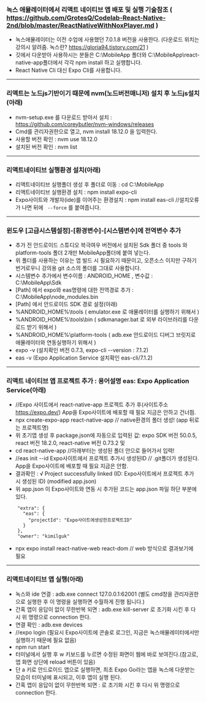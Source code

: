 ### 녹스 애뮬레이터에서 리액트 네이티브 앱 배포 및 실행 기술참조 ( https://github.com/GrotesQ/Codelab-React-Native-2nd/blob/master/ReactNativeWithNoxPlayer.md )
- 녹스애뮬레이터는 이전 수업에 사용했던 7.0.1.8 버전을 사용한다. (다운로드 위치는 강의시 알려줌. 녹스란? https://gloria94.tistory.com/21 )
- 깃에서 다운받아 사용하시는 분들은 C:\MobileApp 폴더와 C:\MobileApp\react-native-app폴더에서 각각 npm install 하고 실행합니다.
- React Native Cli 대신 Expo Cli를 사용합니다.
------------------------------------------------------------------------------------------------------
### 리액트는 노드js기반이기 때문에 nvm(노드버전매니저) 설치 후 노드js설치(아래)
- nvm-setup.exe 를 다운로드 받아서 설치 : https://github.com/coreybutler/nvm-windows/releases
- Cmd를 관리자권한으로 열고, nvm install 18.12.0 을 입력한다.
- 사용할 버전 확인 : nvm use 18.12.0
- 설치된 버전 확인 : nvm list
------------------------------------------------------------------------------------------------------
### 리액트네이티브 실행환경 설치(아래)
- 리액트네이티브 실행폴더 생성 후 폴더로 이동 : cd C:\MobileApp
- 리액트네이티브 실행환경 설치 : npm install expo-cli
- Expo사이트와 개발자(ide)를 이어주는 환경설치 : npm install eas-cli //설치오류가 나면 뒤에 ` --force` 를 붙여줍니다.
------------------------------------------------------------------------------------------------------
### 윈도우 [고급시스템설정]-[환경변수]-[시스템변수]에 전역변수 추가
- 추가 전 안드로이드 스튜디오 븍극여우 버전에서 설치된 Sdk 폴더 중 tools 와 platform-tools 폴더 2개만 MobileApp폴더에 붙여 넣는다.
- 위 폴더를 사용하는 이유는 앱 빌드 시 필요하기 때문이고, 오픈소스 이지만 구하기 번거로우니 강의용 git 소스의 폴더를 그대로 사용합니다.
- 시스템변수 추가에서 변수이름 : ANDROID_HOME , 변수값 : C:\MobileApp\Sdk
- [Path] 에서 expo와 eas명령에 대한 전역경로 추가 : C:\MobileApp\node_modules\.bin
- [Path] 에서 안드로이드 SDK 경로 설정(아래)
- %ANDROID_HOME%\tools ( emulator.exe 로 애뮬레이터를 실행하기 위해서 )
- %ANDROID_HOME%\tools\bin ( sdkmanager.bat 로 외부 라이브러리를 다운로드 받기 위해서 )
- %ANDROID_HOME%\platform-tools ( adb.exe 안드로이드 디버그 브릿지로 애뮬레이터와 연동실행하기 위해서 )
- expo -v (설치확인 버전 0.7.3, expo-cli --version : 7.1.2)
- eas -v (Expo Application Service 설치확인 eas-cli/7.1.2)
------------------------------------------------------------------------------------------------------
### 리액트 네이티브 앱 프로젝트 추가 : 용어설명 eas: Expo Application Service(아래)
- //Expo 사이트에서 react-native-app 프로젝트 추가 후(사이트주소 https://expo.dev/) App을 Expo사이트에 배포할 때 필요 지금은 안하고 건너띔.
- npx create-expo-app react-native-app // native환경의 폴더 생성! (app 뒤로는 프로젝트명)
- 위 초기앱 생성 후 package.json에 자동으로 입력된 값:  expo SDK 버전 50.0.5, react 버전 18.2.0, react-native 버전 0.73.2 및
- cd react-native-app //아래부터는 생성된 폴더 안으로 들어가서 입력!
- //eas init --id Expo사이트에서 프로젝트 추가시 생성된ID // .git폴더가 생성된다. App을 Expo사이트에 배포할 때 필요 지금은 안함.
- 결과확인 : √ Project successfully linked (ID: Expo사이트에서 프로젝트 추가 시 생성된 ID) (modified app.json)
- 위 app.json 이 Expo사이트와 연동 시 추가된 코드는 app.json 파일 하단 부분에 있다.

```,
    "extra": {
      "eas": {
        "projectId": "Expo사이트에생성한프로젝트ID"
      }
    },
    "owner": "kimilguk"
```
- npx expo install react-native-web react-dom // web 방식으로 결과보기에 필요
------------------------------------------------------------------------------------------------------
### 리액트네이티브 앱 실행(아래) 
- 녹스와 ide 연결 : adb.exe connect 127.0.0.1:62001 (별도 cmd창을 관리자권한으로 실행한 후 이 명령을 실행하면 수월하게 진행 됩니다.)
- 간혹 앱이 응답이 없이 무한반복 되면 : adb.exe kill-server 로 초기화 시킨 후 다시 위 명령으로 connection 한다.
- 연결 확인 : adb.exe devices
- //expo login (필요시 Expo사이트에 콘솔로 로그인, 지금은 녹스애뮬레이터에서만 실행하기 때문에 필요 없음)
- npm run start 
- 터미널에서 실행 후 w 키보드를 누르면 수정된 화면이 웹에 바로 보여진다.(참고로, 앱 화면 상단에 reload 버튼이 있음)
- 단 a 키로 안드로이드 앱으로 실행하면, 최초 Expo Go라는 앱을 녹스에 다운받는 모습이 터미널에 표시되고, 이후 앱이 실행 된다.
- 간혹 앱이 응답이 없이 무한반복 되면 :  로 초기화 시킨 후 다시 위 명령으로 connection 한다.
